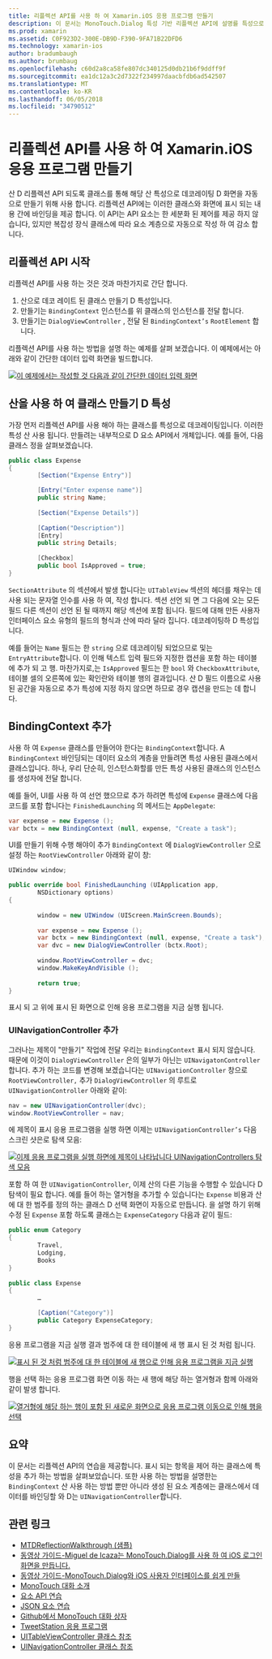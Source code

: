 ```yaml
---
title: 리플렉션 API를 사용 하 여 Xamarin.iOS 응용 프로그램 만들기
description: 이 문서는 MonoTouch.Dialog 특성 기반 리플렉션 API에 설명를 특성으로 데코레이팅된 클래스에 기반 하는 UI를 만듭니다.
ms.prod: xamarin
ms.assetid: C0F923D2-300E-DB9D-F390-9FA71B22DFD6
ms.technology: xamarin-ios
author: bradumbaugh
ms.author: brumbaug
ms.openlocfilehash: c60d2a8ca58fe807dc340125d0db21b6f9ddff9f
ms.sourcegitcommit: ea1dc12a3c2d7322f234997daacbfdb6ad542507
ms.translationtype: MT
ms.contentlocale: ko-KR
ms.lasthandoff: 06/05/2018
ms.locfileid: "34790512"
---
```

# <a name="creating-a-xamarinios-application-using-the-reflection-api"></a>리플렉션 API를 사용 하 여 Xamarin.iOS 응용 프로그램 만들기

산 D 리플렉션 API 되도록 클래스를 통해 해당 산 특성으로 데코레이팅 D 화면을 자동으로 만들기 위해 사용 합니다. 리플렉션 API에는 이러한 클래스와 화면에 표시 되는 내용 간에 바인딩을 제공 합니다. 이 API는 API 요소는 한 세분화 된 제어를 제공 하지 않습니다, 있지만 복잡성 장식 클래스에 따라 요소 계층으로 자동으로 작성 하 여 감소 합니다.

 <a name="Getting_Started_with_the_Reflection_API" />


## <a name="getting-started-with-the-reflection-api"></a>리플렉션 API 시작

리플렉션 API를 사용 하는 것은 것과 마찬가지로 간단 합니다.

1.  산으로 데코 레이트 된 클래스 만들기 D 특성입니다.
1.  만들기는 `BindingContext` 인스턴스를 위 클래스의 인스턴스를 전달 합니다. 
1.  만들기는 `DialogViewController` , 전달 된 `BindingContext’s` `RootElement` 합니다. 


리플렉션 API를 사용 하는 방법을 설명 하는 예제를 살펴 보겠습니다. 이 예제에서는 아래와 같이 간단한 데이터 입력 화면을 빌드합니다.

 [![](reflection-api-walkthrough-images/01-expense-entry.png "이 예제에서는 작성할 것 다음과 같이 간단한 데이터 입력 화면")](reflection-api-walkthrough-images/01-expense-entry.png#lightbox)

 <a name="Creating_a_Class_with_MT.D_Attributes" />

## <a name="creating-a-class-with-mtd-attributes"></a>산을 사용 하 여 클래스 만들기 D 특성

가장 먼저 리플렉션 API를 사용 해야 하는 클래스를 특성으로 데코레이팅입니다. 이러한 특성 산 사용 됩니다. 만들려는 내부적으로 D 요소 API에서 개체입니다. 예를 들어, 다음 클래스 정을 살펴보겠습니다.

```csharp
public class Expense
{
        [Section("Expense Entry")]

        [Entry("Enter expense name")]
        public string Name;
        
        [Section("Expense Details")]
  
        [Caption("Description")]
        [Entry]
        public string Details;
        
        [Checkbox]
        public bool IsApproved = true;
}
```

`SectionAttribute` 의 섹션에서 발생 합니다는 `UITableView` 섹션의 헤더를 채우는 데 사용 되는 문자열 인수를 사용 하 여, 작성 합니다. 섹션 선언 되 면 그 다음에 오는 모든 필드 다른 섹션이 선언 된 될 때까지 해당 섹션에 포함 됩니다.
필드에 대해 만든 사용자 인터페이스 요소 유형의 필드의 형식과 산에 따라 달라 집니다. 데코레이팅하 D 특성입니다.

예를 들어는 `Name` 필드는 한 `string` 으로 데코레이팅 되었으므로 및는 `EntryAttribute`합니다. 이 인해 텍스트 입력 필드와 지정한 캡션을 포함 하는 테이블에 추가 되 고 행. 마찬가지로,는 `IsApproved` 필드는 한 `bool` 와 `CheckboxAttribute`, 테이블 셀의 오른쪽에 있는 확인란와 테이블 행의 결과입니다. 산 D 필드 이름으로 사용 된 공간을 자동으로 추가 특성에 지정 하지 않으면 하므로 경우 캡션을 만드는 데 합니다.

 <a name="Adding_the_BindingContext" />


## <a name="adding-the-bindingcontext"></a>BindingContext 추가

사용 하 여 `Expense` 클래스를 만들어야 한다는 `BindingContext`합니다. A `BindingContext` 바인딩되는 데이터 요소의 계층을 만들려면 특성 사용된 클래스에서 클래스입니다. 하나, 우리 단순히, 인스턴스화할를 만든 특성 사용된 클래스의 인스턴스를 생성자에 전달 합니다.

예를 들어, UI를 사용 하 여 선언 했으므로 추가 하려면 특성에 `Expense` 클래스에 다음 코드를 포함 합니다는 `FinishedLaunching` 의 메서드는 `AppDelegate`:

```csharp
var expense = new Expense ();
var bctx = new BindingContext (null, expense, "Create a task");
```

UI를 만들기 위해 수행 해야이 추가 `BindingContext` 에 `DialogViewController` 으로 설정 하는 `RootViewController` 아래와 같이 창:

```csharp
UIWindow window;

public override bool FinishedLaunching (UIApplication app, 
        NSDictionary options)
{
   
        window = new UIWindow (UIScreen.MainScreen.Bounds);
            
        var expense = new Expense ();
        var bctx = new BindingContext (null, expense, "Create a task");
        var dvc = new DialogViewController (bctx.Root);
            
        window.RootViewController = dvc;
        window.MakeKeyAndVisible ();
            
        return true;
}
```

표시 되 고 위에 표시 된 화면으로 인해 응용 프로그램을 지금 실행 됩니다.

 <a name="Adding_a_UINavigationController" />


### <a name="adding-a-uinavigationcontroller"></a>UINavigationController 추가

그러나는 제목이 "만들기" 작업에 전달 우리는 `BindingContext` 표시 되지 않습니다. 때문에 이것이 `DialogViewController` 은의 일부가 아닌는 `UINavigatonController`합니다. 추가 하는 코드를 변경해 보겠습니다는 `UINavigationController` 창으로 `RootViewController,` 추가 `DialogViewController` 의 루트로 `UINavigationController` 아래와 같이:

```csharp
nav = new UINavigationController(dvc);
window.RootViewController = nav;
```

에 제목이 표시 응용 프로그램을 실행 하면 이제는 `UINavigationController’s` 다음 스크린 샷은로 탐색 모음:

 [![](reflection-api-walkthrough-images/02-create-task.png "이제 응용 프로그램을 실행 하면에 제목이 나타납니다 UINavigationControllers 탐색 모음")](reflection-api-walkthrough-images/02-create-task.png#lightbox)

포함 하 여 한 `UINavigationController`, 이제 산의 다른 기능을 수행할 수 있습니다 D 탐색이 필요 합니다. 예를 들어 하는 열거형을 추가할 수 있습니다는 `Expense` 비용과 산에 대 한 범주를 정의 하는 클래스 D 선택 화면이 자동으로 만듭니다. 을 설명 하기 위해 수정 된 `Expense` 포함 하도록 클래스는 `ExpenseCategory` 다음과 같이 필드:

```csharp
public enum Category
{
        Travel,
        Lodging,
        Books
}
        
public class Expense
{
        …

        [Caption("Category")]
        public Category ExpenseCategory;
}
```

응용 프로그램을 지금 실행 결과 범주에 대 한 테이블에 새 행 표시 된 것 처럼 됩니다.

 [![](reflection-api-walkthrough-images/03-set-details.png "표시 된 것 처럼 범주에 대 한 테이블에 새 행으로 인해 응용 프로그램을 지금 실행")](reflection-api-walkthrough-images/03-set-details.png#lightbox)

행을 선택 하는 응용 프로그램 화면 이동 하는 새 행에 해당 하는 열거형과 함께 아래와 같이 발생 합니다.

 [![](reflection-api-walkthrough-images/04-set-category.png "열거형에 해당 하는 행이 포함 된 새로운 화면으로 응용 프로그램 이동으로 인해 행을 선택")](reflection-api-walkthrough-images/04-set-category.png#lightbox)

 <a name="Summary" />


## <a name="summary"></a>요약

이 문서는 리플렉션 API의 연습을 제공합니다. 표시 되는 항목을 제어 하는 클래스에 특성을 추가 하는 방법을 살펴보았습니다. 또한 사용 하는 방법을 설명한는 `BindingContext` 산 사용 하는 방법 뿐만 아니라 생성 된 요소 계층에는 클래스에서 데이터를 바인딩할 와 D는 `UINavigationController`합니다.


## <a name="related-links"></a>관련 링크

- [MTDReflectionWalkthrough (샘플)](https://developer.xamarin.com/samples/MTDReflectionWalkthrough/)
- [동영상 가이드-Miguel de Icaza는 MonoTouch.Dialog를 사용 하 여 iOS 로그인 화면을 만듭니다.](http://youtu.be/3butqB1EG0c)
- [동영상 가이드-MonoTouch.Dialog와 iOS 사용자 인터페이스를 쉽게 만들](http://youtu.be/j7OC5r8ZkYg)
- [MonoTouch 대화 소개](~/ios/user-interface/monotouch.dialog/index.md)
- [요소 API 연습](~/ios/user-interface/monotouch.dialog/elements-api-walkthrough.md)
- [JSON 요소 연습](~/ios/user-interface/monotouch.dialog/monotouch.dialog-json-markup.md)
- [Github에서 MonoTouch 대화 상자](https://github.com/migueldeicaza/MonoTouch.Dialog)
- [TweetStation 응용 프로그램](https://github.com/migueldeicaza/TweetStation)
- [UITableViewController 클래스 참조](http://developer.apple.com/library/ios/#DOCUMENTATION/UIKit/Reference/UITableViewController_Class/Reference/Reference.html)
- [UINavigationController 클래스 참조](http://developer.apple.com/library/ios/#documentation/UIKit/Reference/UINavigationController_Class/Reference/Reference.html)
